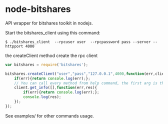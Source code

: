 node-bitshares
==============

API wrapper for bitshares toolkit in nodejs.

Start the bitshares_client using this command:

```
$ ./bitshares_client  --rpcuser user  --rpcpassword pass --server --httpport 4000
```

the createClient method create the rpc client
```js
var bitshares = require('bitshares');

bitshares.createClient("user","pass","127.0.0.1",4000,function(err,client){
	if(err){return console.log(err);};
	// You can call every method from help command, the first arg is the params list
	client.get_info([],function(err,res){
		if(err){return console.log(err);};
		console.log(res);
	});
});

```

See examples/ for other commands usage.

